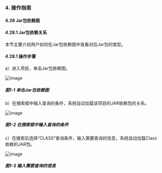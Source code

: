 ### 4. 操作指南

#### 4.28 Jar包依赖图

#### 4.28.1 Jar包依赖关系

本节主要介绍用户如何在Jar包依赖图中查看对应Jar包的类型。

#### 4.28.1 操作步骤

a）进入项目，单击Jar包依赖图。

![image](https://user-images.githubusercontent.com/79617492/202152213-cf4a8b2e-0160-4da1-939c-92a338b3f02c.png)

##### 图1-1 单击Jar包依赖图

b）在搜索框中输入查询的条件，系统自动加载该项目的JAR依赖包的关系。

![image](https://user-images.githubusercontent.com/79617492/202152243-72b220bf-7e2b-417b-80ae-96542cc27935.png)

##### 图1-2 在搜索框中输入查询的条件

c）在搜索后选择“CLASS”查询条件，输入需要查询的信息，系统自动加载Class依赖的JAR包。

![image](https://user-images.githubusercontent.com/79617492/202152285-2a591c05-3661-4545-87e6-8e33cd969d8d.png)

##### 图1-3 输入需要查询的信息
